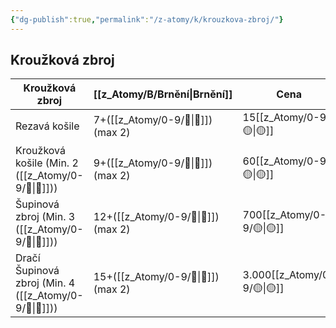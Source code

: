 ```yaml
---
{"dg-publish":true,"permalink":"/z-atomy/k/krouzkova-zbroj/"}
---
```


## Kroužková zbroj

| **Kroužková zbroj**                    | **[[z_Atomy/B/Brnění\|Brnění]]**      | **Cena** |
| -------------------------------------- | ------------------- | -------- |
| Rezavá košile                          | 7+([[z_Atomy/0-9/🎯\|🎯]]) (max 2)  | 15[[z_Atomy/0-9/🟡\|🟡]]     |
| Kroužková košile (Min. 2 ([[z_Atomy/0-9/💪\|💪]]))     | 9+([[z_Atomy/0-9/🎯\|🎯]]) (max 2)  | 60[[z_Atomy/0-9/🟡\|🟡]]     |
| Šupinová zbroj (Min. 3 ([[z_Atomy/0-9/💪\|💪]]))       | 12+([[z_Atomy/0-9/🎯\|🎯]]) (max 2) | 700[[z_Atomy/0-9/🟡\|🟡]]    |
| Dračí Šupinová zbroj (Min. 4 ([[z_Atomy/0-9/💪\|💪]])) | 15+([[z_Atomy/0-9/🎯\|🎯]]) (max 2) | 3.000[[z_Atomy/0-9/🟡\|🟡]]  |
